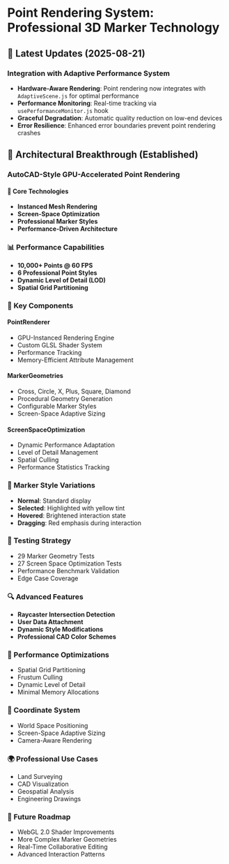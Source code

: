 # Point Rendering System: Professional 3D Marker Technology

## 🚀 Latest Updates (2025-08-21)

### **Integration with Adaptive Performance System**
- **Hardware-Aware Rendering**: Point rendering now integrates with `AdaptiveScene.js` for optimal performance
- **Performance Monitoring**: Real-time tracking via `usePerformanceMonitor.js` hook
- **Graceful Degradation**: Automatic quality reduction on low-end devices
- **Error Resilience**: Enhanced error boundaries prevent point rendering crashes

## 🚀 Architectural Breakthrough (Established)

### AutoCAD-Style GPU-Accelerated Point Rendering

#### 🎯 Core Technologies
- **Instanced Mesh Rendering**
- **Screen-Space Optimization**
- **Professional Marker Styles**
- **Performance-Driven Architecture**

### 📊 Performance Capabilities
- **10,000+ Points @ 60 FPS**
- **6 Professional Point Styles**
- **Dynamic Level of Detail (LOD)**
- **Spatial Grid Partitioning**

### 🔧 Key Components

#### PointRenderer
- GPU-Instanced Rendering Engine
- Custom GLSL Shader System
- Performance Tracking
- Memory-Efficient Attribute Management

#### MarkerGeometries
- Cross, Circle, X, Plus, Square, Diamond
- Procedural Geometry Generation
- Configurable Marker Styles
- Screen-Space Adaptive Sizing

#### ScreenSpaceOptimization
- Dynamic Performance Adaptation
- Level of Detail Management
- Spatial Culling
- Performance Statistics Tracking

### 🌈 Marker Style Variations
- **Normal**: Standard display
- **Selected**: Highlighted with yellow tint
- **Hovered**: Brightened interaction state
- **Dragging**: Red emphasis during interaction

### 🧪 Testing Strategy
- 29 Marker Geometry Tests
- 27 Screen Space Optimization Tests
- Performance Benchmark Validation
- Edge Case Coverage

### 🔍 Advanced Features
- **Raycaster Intersection Detection**
- **User Data Attachment**
- **Dynamic Style Modifications**
- **Professional CAD Color Schemes**

### 🚀 Performance Optimizations
- Spatial Grid Partitioning
- Frustum Culling
- Dynamic Level of Detail
- Minimal Memory Allocations

### 📐 Coordinate System
- World Space Positioning
- Screen-Space Adaptive Sizing
- Camera-Aware Rendering

### 🌍 Professional Use Cases
- Land Surveying
- CAD Visualization
- Geospatial Analysis
- Engineering Drawings

### 🔮 Future Roadmap
- WebGL 2.0 Shader Improvements
- More Complex Marker Geometries
- Real-Time Collaborative Editing
- Advanced Interaction Patterns
